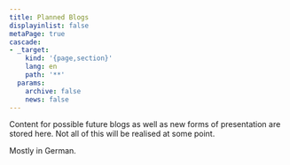 ```yaml
---
title: Planned Blogs
displayinlist: false
metaPage: true
cascade:
- _target:
    kind: '{page,section}'
    lang: en
    path: '**'
  params:
    archive: false
    news: false
---
```


Content for possible future blogs as well as new forms of presentation are stored here. Not all of this will be realised at some point.
<!--more-->
Mostly in German.
